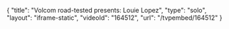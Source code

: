 {
    "title": "Volcom road-tested presents: Louie Lopez",
    "type": "solo",
    "layout": "iframe-static",
    "videoId": "164512",
    "url": "\/tvpembed\/164512"
}